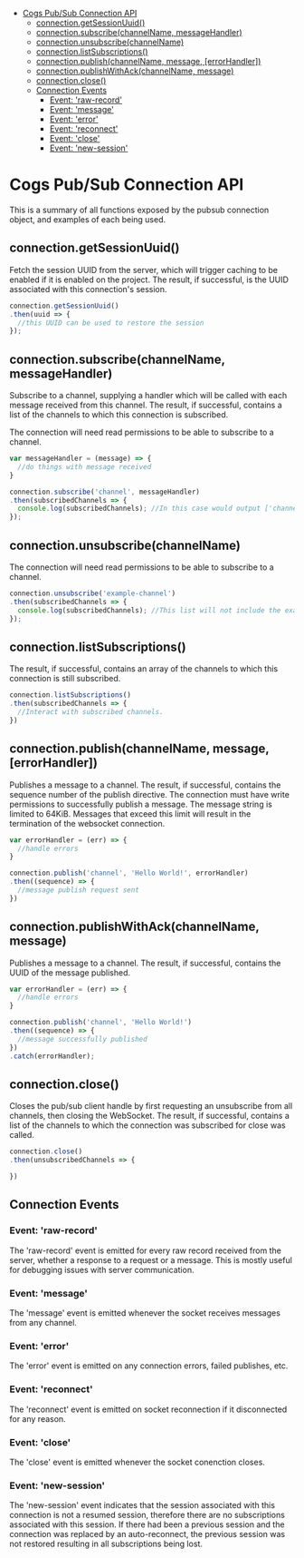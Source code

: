 <!-- toc -->
- [Cogs Pub/Sub Connection API](#cogs-pubsub-connection-api)
  - [connection.getSessionUuid()](#connectiongetsessionuuid)
  - [connection.subscribe(channelName, messageHandler)](#connectionsubscribechannelname-messagehandler)
  - [connection.unsubscribe(channelName)](#connectionunsubscribechannelname)
  - [connection.listSubscriptions()](#connectionlistsubscriptions)
  - [connection.publish(channelName, message, [errorHandler])](#connectionpublishchannelname-message-errorhandler)
  - [connection.publishWithAck(channelName, message)](#connectionpublishwithackchannelname-message)
  - [connection.close()](#connectionclose)
  - [Connection Events](#events-emitted-for-pubsub-connection)
    - [Event: 'raw-record'](#event-raw-record)
    - [Event: 'message'](#event-message)
    - [Event: 'error'](#event-error)
    - [Event: 'reconnect'](#event-reconnect)
    - [Event: 'close'](#event-close)
    - [Event: 'new-session'](#event-new-session)
<!-- tocstop -->

# Cogs Pub/Sub Connection API
This is a summary of all functions exposed by the pubsub connection object, and examples of each being used.

## connection.getSessionUuid()
Fetch the session UUID from the server, which will trigger caching to be enabled if it is enabled on the project. The result, if successful, is the UUID associated with this connection's session.

```javascript
connection.getSessionUuid()
.then(uuid => {
  //this UUID can be used to restore the session
});
```

## connection.subscribe(channelName, messageHandler)
Subscribe to a channel, supplying a handler which will be called with each message received from this channel. The result, if successful, contains a list of the channels to which this connection is subscribed.

The connection will need read permissions to be able to subscribe to a channel.

```javascript
var messageHandler = (message) => {
  //do things with message received
}

connection.subscribe('channel', messageHandler)
.then(subscribedChannels => {
  console.log(subscribedChannels); //In this case would output ['channel']
});
```
## connection.unsubscribe(channelName)
The connection will need read permissions to be able to subscribe to a channel.

```javascript
connection.unsubscribe('example-channel')
.then(subscribedChannels => {
  console.log(subscribedChannels); //This list will not include the example-channel channel
});
```

## connection.listSubscriptions()
The result, if successful, contains an array of the channels to which this connection is still subscribed.

```javascript
connection.listSubscriptions()
.then(subscribedChannels => {
  //Interact with subscribed channels.
})
```

## connection.publish(channelName, message, [errorHandler])
Publishes a message to a channel. The result, if successful, contains the sequence number of the publish directive. The connection must have write permissions to successfully publish a message.
The message string is limited to 64KiB. Messages that exceed this limit will result in the termination of the websocket connection.

```javascript
var errorHandler = (err) => {
  //handle errors
}

connection.publish('channel', 'Hello World!', errorHandler)
.then((sequence) => {
  //message publish request sent
})
```

## connection.publishWithAck(channelName, message)
Publishes a message to a channel. The result, if successful, contains the UUID of the message published.

```javascript
var errorHandler = (err) => {
  //handle errors
}

connection.publish('channel', 'Hello World!')
.then((sequence) => {
  //message successfully published
})
.catch(errorHandler);
```

## connection.close()
Closes the pub/sub client handle by first requesting an unsubscribe from all channels, then closing the WebSocket. The result, if successful, contains a list of the channels to which the connection was subscribed for close was called.

```javascript
connection.close()
.then(unsubscribedChannels => {

})
```
## Connection Events

### Event: 'raw-record'
The 'raw-record' event is emitted for every raw record received from the server, whether a response to a request or a message. This is mostly useful for debugging issues with server communication.

### Event: 'message'
The 'message' event is emitted whenever the socket receives messages from any channel.

### Event: 'error'
The 'error' event is emitted on any connection errors, failed publishes, etc.

### Event: 'reconnect'
The 'reconnect' event is emitted on socket reconnection if it disconnected for any reason.

### Event: 'close'
The 'close' event is emitted whenever the socket conenction closes.

### Event: 'new-session'
The 'new-session' event indicates that the session associated with this connection is not a resumed session, therefore there are no subscriptions associated with this session. If there had been a previous session and the connection was replaced by an auto-reconnect, the previous session was not restored resulting in all subscriptions being lost.